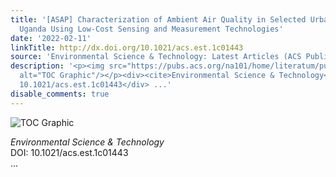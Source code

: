 ```yaml
---
title: '[ASAP] Characterization of Ambient Air Quality in Selected Urban Areas in
  Uganda Using Low-Cost Sensing and Measurement Technologies'
date: '2022-02-11'
linkTitle: http://dx.doi.org/10.1021/acs.est.1c01443
source: 'Environmental Science & Technology: Latest Articles (ACS Publications)'
description: '<p><img src="https://pubs.acs.org/na101/home/literatum/publisher/achs/journals/content/esthag/0/esthag.ahead-of-print/acs.est.1c01443/20220211-01/images/medium/es1c01443_0016.gif"
  alt="TOC Graphic"/></p><div><cite>Environmental Science & Technology</cite></div><div>DOI:
  10.1021/acs.est.1c01443</div> ...'
disable_comments: true
---
```

<p><img src="https://pubs.acs.org/na101/home/literatum/publisher/achs/journals/content/esthag/0/esthag.ahead-of-print/acs.est.1c01443/20220211-01/images/medium/es1c01443_0016.gif" alt="TOC Graphic"/></p><div><cite>Environmental Science & Technology</cite></div><div>DOI: 10.1021/acs.est.1c01443</div> ...